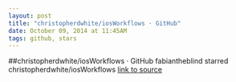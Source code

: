 ```yaml
---
layout: post
title: "christopherdwhite/iosWorkflows · GitHub"
date: October 09, 2014 at 11:45AM
tags: github, stars
---
```

##christopherdwhite/iosWorkflows · GitHub
fabiantheblind starred christopherdwhite/iosWorkflows
[link to source](http://ift.tt/Y9D4eR) 
